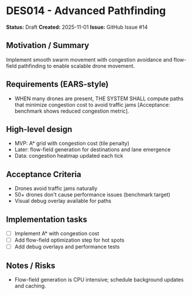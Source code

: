 # DES014 - Advanced Pathfinding

**Status:** Draft
**Created:** 2025-11-01
**Issue:** GitHub Issue #14

## Motivation / Summary
Implement smooth swarm movement with congestion avoidance and flow-field pathfinding to enable scalable drone movement.

## Requirements (EARS-style)
- WHEN many drones are present, THE SYSTEM SHALL compute paths that minimize congestion cost to avoid traffic jams [Acceptance: benchmark shows reduced congestion metric].

## High-level design
- MVP: A* grid with congestion cost (tile penalty)
- Later: flow-field generation for destinations and lane emergence
- Data: congestion heatmap updated each tick

## Acceptance Criteria
- Drones avoid traffic jams naturally
- 50+ drones don't cause performance issues (benchmark target)
- Visual debug overlay available for paths

## Implementation tasks
- [ ] Implement A* with congestion cost
- [ ] Add flow-field optimization step for hot spots
- [ ] Add debug overlays and performance tests

## Notes / Risks
- Flow-field generation is CPU intensive; schedule background updates and caching.
